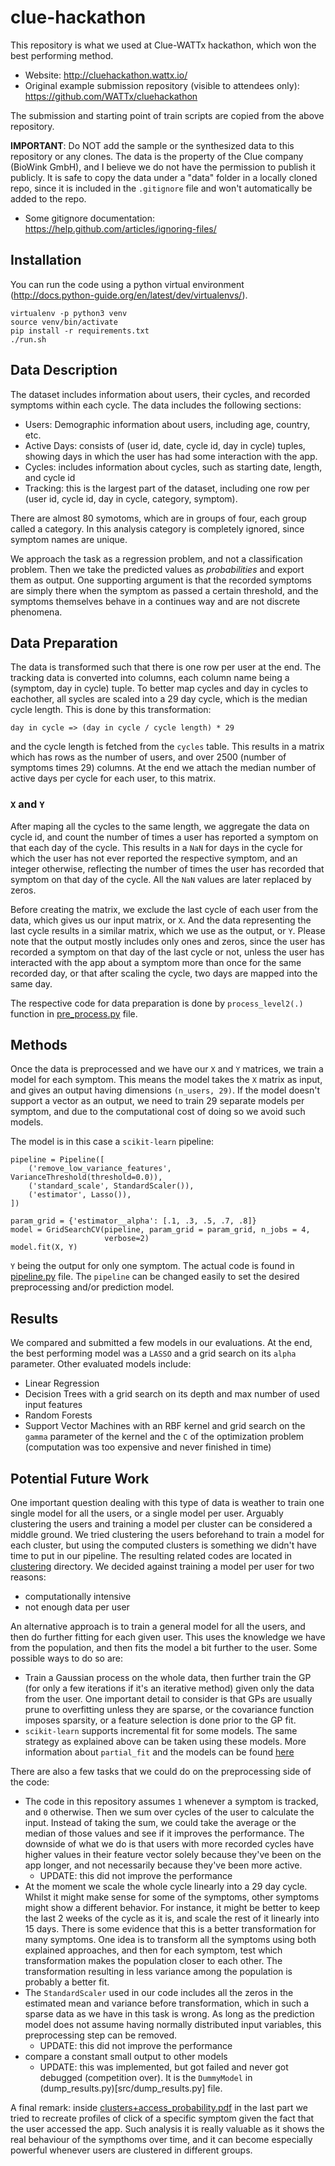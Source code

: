 # clue-hackathon
This repository is what we used at Clue-WATTx hackathon, which won the best performing method.

- Website: http://cluehackathon.wattx.io/
- Original example submission repository (visible to attendees only): https://github.com/WATTx/cluehackathon

The submission and starting point of train scripts are copied from the above repository.

__IMPORTANT__: Do NOT add the sample or the synthesized data to this repository or any clones.
The data is the property of the Clue company (BioWink GmbH), and I believe we do not have
the permission to publish it publicly. It is safe to copy the data under a "data" folder in a locally cloned repo,
since it is included in the `.gitignore` file and won't automatically be added to the repo.
- Some gitignore documentation: https://help.github.com/articles/ignoring-files/ 

## Installation
You can run the code using a python virtual environment (http://docs.python-guide.org/en/latest/dev/virtualenvs/).


    virtualenv -p python3 venv
    source venv/bin/activate
    pip install -r requirements.txt
    ./run.sh


## Data Description
The dataset includes information about users, their cycles, and recorded symptoms within each cycle.
The data includes the following sections:
 - Users: Demographic information about users, including age, country, etc.
 - Active Days: consists of (user id, date, cycle id, day in cycle) tuples, showing days in which the user has had some interaction with the app.
 - Cycles: includes information about cycles, such as starting date, length, and cycle id
 - Tracking: this is the largest part of the dataset, including one row per (user id, cycle id, day in cycle, category, symptom).

There are almost 80 symotoms, which are in groups of four, each group called a category. In this analysis category is completely ignored, since symptom names are unique.

We approach the task as a regression problem, and not a classification problem. Then we take the predicted values as _probabilities_ and export them as output. One supporting argument is that the recorded symptoms are simply there when the symptom as passed a certain threshold, and the symptoms themselves behave in a continues way and are not discrete phenomena.

## Data Preparation
The data is transformed such that there is one row per user at the end. The tracking data is converted into columns, each column name being a (symptom, day in cycle) tuple. To better map cycles and day in cycles to eachother, all sycles are scaled into a 29 day cycle, which is the median cycle length. This is done by this transformation:

    day in cycle => (day in cycle / cycle length) * 29

and the cycle length is fetched from the `cycles` table. This results in a matrix which has rows as the number of users, and over 2500 (number of symptoms times 29) columns. At the end we attach the median number of active days per cycle for each user, to this matrix.

### `X` and `Y`
After maping all the cycles to the same length, we aggregate the data on cycle id, and count the number of times a user has reported a symptom on that each day of the cycle. This results in a `NaN` for days in the cycle for which the user has not ever reported the respective symptom, and an integer otherwise, reflecting the number of times the user has recorded that symptom on that day of the cycle. All the `NaN` values are later replaced by zeros.

Before creating the matrix, we exclude the last cycle of each user from the data, which gives us our input matrix, or `X`. And the data representing the last cycle results in a similar matrix, which we use as the output, or `Y`. Please note that the output mostly includes only ones and zeros, since the user has recorded a symptom on that day of the last cycle or not, unless the user has interacted with the app about a symptom more than once for the same recorded day, or that after scaling the cycle, two days are mapped into the same day.

The respective code for data preparation is done by `process_level2(.)` function in [pre_process.py](src/pre_process.py) file.

## Methods
Once the data is preprocessed and we have our `X` and `Y` matrices, we train a model for each symptom. This means the model takes the `X` matrix as input, and gives an output having dimensions `(n_users, 29)`.
If the model doesn't support a vector as an output, we need to train 29 separate models per symptom, and due to the computational cost of doing so we avoid such models.

The model is in this case a `scikit-learn` pipeline:

    pipeline = Pipeline([
        ('remove_low_variance_features', VarianceThreshold(threshold=0.0)),
        ('standard_scale', StandardScaler()),
        ('estimator', Lasso()),
    ])

    param_grid = {'estimator__alpha': [.1, .3, .5, .7, .8]}
    model = GridSearchCV(pipeline, param_grid = param_grid, n_jobs = 4,
                         verbose=2)
    model.fit(X, Y)

`Y` being the output for only one symptom. The actual code is found in [pipeline.py](src/pipeline.py) file. The `pipeline` can be changed easily to set the desired preprocessing and/or prediction model.

## Results
We compared and submitted a few models in our evaluations. At the end, the best performing model was a `LASSO` and a grid search on its `alpha` parameter. Other evaluated models include:
 - Linear Regression
 - Decision Trees with a grid search on its depth and max number of used input features
 - Random Forests
 - Support Vector Machines with an RBF kernel and grid search on the `gamma` parameter of the kernel and the `C` of the optimization problem (computation was too expensive and never finished in time)

## Potential Future Work
One important question dealing with this type of data is weather to train one single model for all the users, or a single model per user. Arguably clustering the users and training a model per cluster can be considered a middle ground. We tried clustering the users beforehand to train a model for each cluster, but using the computed clusters is something we didn't have time to put in our pipeline. The resulting related codes are located in [clustering](clustering/) directory. We decided against training a model per user for two reasons:
- computationally intensive
- not enough data per user

An alternative approach is to train a general model for all the users, and then do further fitting for each given user. This uses the knowledge we have from the population, and then fits the model a bit further to the user. Some possible ways to do so are:
- Train a Gaussian process on the whole data, then further train the GP (for only a few iterations if it's an iterative method) given only the data from the user. One important detail to consider is that GPs are usually prune to overfitting unless they are sparse, or the covariance function imposes sparsity, or a feature selection is done prior to the GP fit.
- `scikit-learn` supports incremental fit for some models. The same strategy as explained above can be taken using these models. More information about `partial_fit` and the models can be found [here](http://scikit-learn.org/stable/modules/scaling_strategies.html)

There are also a few tasks that we could do on the preprocessing side of the code:
- The code in this repository assumes `1` whenever a symptom is tracked, and `0` otherwise. Then we sum over cycles of the user to calculate the input. Instead of taking the sum, we could take the average or the median of those values and see if it improves the performance. The downside of what we do is that users with more recorded cycles have higher values in their feature vector solely because they've been on the app longer, and not necessarily because they've been more active.
  - UPDATE: this did not improve the performance
- At the moment we scale the whole cycle linearly into a 29 day cycle. Whilst it might make sense for some of the symptoms, other symptoms might show a different behavior. For instance, it might be better to keep the last 2 weeks of the cycle as it is, and scale the rest of it linearly into 15 days. There is some evidence that this is a better transformation for many symptoms. One idea is to transform all the symptoms using both explained approaches, and then for each symptom, test which transformation makes the population closer to each other. The transformation resulting in less variance among the population is probably a better fit.
- The `StandardScaler` used in our code includes all the zeros in the estimated mean and variance before transformation, which in such a sparse data as we have in this task is wrong. As long as the prediction model does not assume having normally distributed input variables, this preprocessing step can be removed.
  - UPDATE: this did not improve the performance
- compare a constant small output to other models
  - UPDATE: this was implemented, but got failed and never got debugged (competition over). It is the `DummyModel` in (dump_results.py)[src/dump_results.py] file.

A final remark: inside [clusters+access_probability.pdf](clusters+access_probability.pdf) in the last part we tried to recreate profiles of click of a specific symptom given the fact that the user accessed the app. Such analysis it is really valuable as it shows the real behaviour of the sympthoms over time, and it can become especially powerful whenever users are clustered in different groups.
